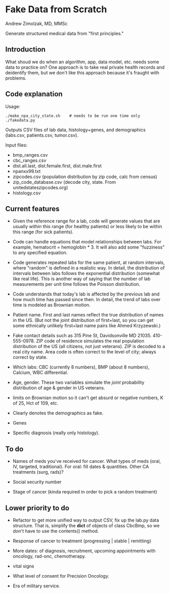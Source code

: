 Fake Data from Scratch
========================

Andrew Zimolzak, MD, MMSc

Generate structured medical data from "first principles."

Introduction
--------

What shoud we do when an algorithm, app, data model, etc. needs some
data to practice on? One approach is to take real private health
records and deidentify them, but we don't like this approach because
it's fraught with problems.

Code explanation
---------

Usage:

    ./make_npa_city_state.sh    # needs to be run one time only
    ./fakedata.py

Outputs CSV files of lab data, histology+genes, and demographics
(labs.csv, patients.csv, tumor.csv).

Input files:

* bmp_ranges.csv
* cbc_ranges.csv
* dist.all.last, dist.female.first, dist.male.first
* npanxx99.txt
* zipcodes.csv (population distribution by zip code, calc from census)
* zip_code_database.csv (decode city, state. From
  unitedstateszipcodes.org)
* histology.csv

Current features
--------

* Given the reference range for a lab, code will generate values that
  are usually within this range (for healthy patients) or less likely
  to be within this range (for sick patients).

* Code can handle equations that model relationships between labs. For
  example, hematocrit = hemoglobin * 3. It will also add some
  "fuzziness" to any specified equation.

* Code generates repeated labs for the same patient, at random
  intervals, where "random" is defined in a realistic way. In detail,
  the distribution of intervals between labs follows the exponential
  distribution (somewhat like real life). This is another way of
  saying that the number of lab measurements per unit time follows the
  Poisson distribution.

* Code understands that today's lab is affected by the previous lab
  and how much time has passed since then. In detail, the trend of
  labs over time is modeled as Brownian motion.

* Patient name. First and last names reflect the true distribution of
  names in the US. (But not the joint distribution of first+last, so
  you can get some ethnically unlikely first+last name pairs like
  Ahmed Krzyzewski.)

* Fake contact details such as 315 Pine St, Davidsonville MD 21035.
  410-555-0978. ZIP code of residence simulates the real population
  distribution of the US (all citizens, not just veterans). ZIP is
  decoded to a real city name. Area code is often correct to the level
  of city; always correct by state.

* Which labs: CBC (currently 8 numbers), BMP (about 8 numbers),
  Calcium, WBC differential.

* Age, gender. These two variables simulate the *joint* probability
  distribution of age & gender in US veterans. 

* limits on Brownian motion so it can't get absurd or negative
  numbers, K of 25, Hct of 109, etc.

* Clearly denotes the demographics as fake.

* Genes

* Specific diagnosis (really only histology).

To do
--------

* Names of meds you've received for cancer. What types of meds (oral,
  IV, targeted, traditional). For oral: fill dates & quantities. Other
  CA treatments (surg, rads)?

* Social security number

* Stage of cancer (kinda required in order to pick a random treatment)

Lower priority to do
--------

* Refactor to get more unified way to output CSV, fix up the lab.py
  data structure. That is, simplify the __dict__ of objects of class
  CbcBmp, so we don't have to use the contents() method.

* Response of cancer to treatment (progressing | stable | remitting)

* More dates: of diagnosis, recruitment, upcoming appointments with
  oncology, rad-onc, chemotherapy.

* vital signs

* What level of consent for Precision Oncology.

* Era of military service.
